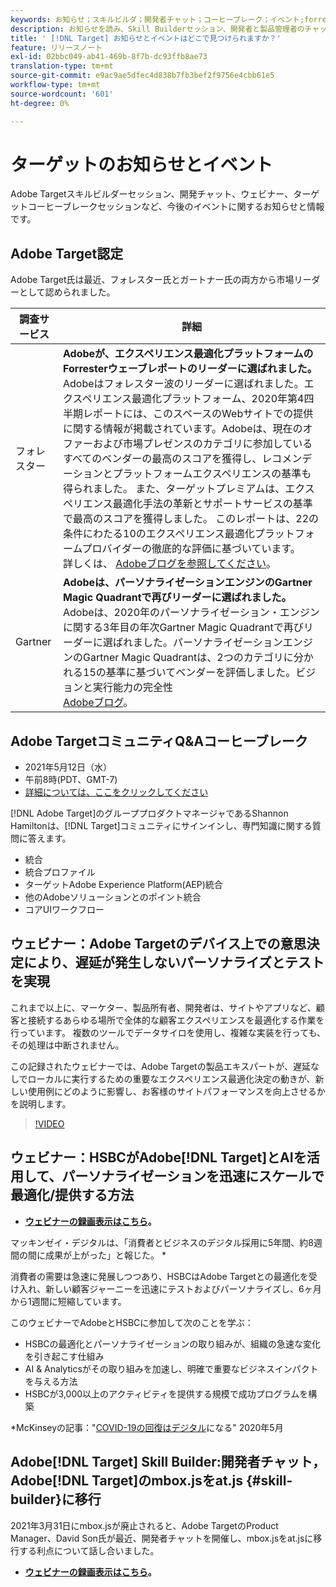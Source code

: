 ```yaml
---
keywords: お知らせ；スキルビルダ；開発者チャット；コーヒーブレーク；イベント;forrester;gartner;webinar
description: お知らせを読み、Skill Builderセッション、開発者と製品管理者のチャット、ウェビナーなど、Adobe [!DNL Target] のイベントにサインアップします。
title: ' [!DNL Target] お知らせとイベントはどこで見つけられますか？'
feature: リリースノート
exl-id: 02bbc049-ab41-469b-8f7b-dc93ffb8ae73
translation-type: tm+mt
source-git-commit: e9ac9ae5dfec4d838b7fb3bef2f9756e4cbb61e5
workflow-type: tm+mt
source-wordcount: '601'
ht-degree: 0%

---
```


# ターゲットのお知らせとイベント

Adobe Targetスキルビルダーセッション、開発チャット、ウェビナー、ターゲットコーヒーブレークセッションなど、今後のイベントに関するお知らせと情報です。

## Adobe Target認定

Adobe Target氏は最近、フォレスター氏とガートナー氏の両方から市場リーダーとして認められました。

| 調査サービス | 詳細 |
| --- | --- |
| フォレスター | **Adobeが、エクスペリエンス最適化プラットフォームのForresterウェーブレポートのリーダーに選ばれました。**<br> Adobeはフォレスター波のリーダーに選ばれました。エクスペリエンス最適化プラットフォーム、2020年第4四半期レポートには、このスペースのWebサイトでの提供に関する情報が掲載されています。Adobeは、現在のオファーおよび市場プレゼンスのカテゴリに参加しているすべてのベンダーの最高のスコアを獲得し、レコメンデーションとプラットフォームエクスペリエンスの基準も得られました。 また、ターゲットプレミアムは、エクスペリエンス最適化手法の革新とサポートサービスの基準で最高のスコアを獲得しました。 このレポートは、22の条件にわたる10のエクスペリエンス最適化プラットフォームプロバイダーの徹底的な評価に基づいています。<br>詳しくは、 [Adobeブログを参照してください](https://blog.adobe.com/en/2020/11/24/adobe-named-leader-in-forrester-wave-report-experience-optimization-platforms.html)。 |
| Gartner | **Adobeは、パーソナライゼーションエンジンのGartner Magic Quadrantで再びリーダーに選ばれました。**<br> Adobeは、2020年のパーソナライゼーション・エンジンに関する3年目の年次Gartner Magic Quadrantで再びリーダーに選ばれました。パーソナライゼーションエンジンのGartner Magic Quadrantは、2つのカテゴリに分かれる15の基準に基づいてベンダーを評価しました。ビジョンと実行能力の完全性<br>[Adobeブログ](https://theblog.adobe.com/adobe-again-named-leader-in-gartner-magic-quadrant-for-personalization-engines/)。 |

## Adobe TargetコミュニティQ&amp;Aコーヒーブレーク

* 2021年5月12日（水）
* 午前8時(PDT、GMT-7)
* [詳細については、ここをクリックしてください](https://experienceleaguecommunities.adobe.com/t5/adobe-target-discussions/at-community-q-amp-a-coffee-break-5-12-21-8am-pt-shannon/td-p/405341)

[!DNL Adobe Target]のグループプロダクトマネージャであるShannon Hamiltonは、[!DNL Target]コミュニティにサインインし、専門知識に関する質問に答えます。

* 統合
* 統合プロファイル
* ターゲットAdobe Experience Platform(AEP)統合
* 他のAdobeソリューションとのポイント統合
* コアUIワークフロー

## ウェビナー：Adobe Targetのデバイス上での意思決定により、遅延が発生しないパーソナライズとテストを実現

これまで以上に、マーケター、製品所有者、開発者は、サイトやアプリなど、顧客と接続するあらゆる場所で全体的な顧客エクスペリエンスを最適化する作業を行っています。 複数のツールでデータサイロを使用し、複雑な実装を行っても、その処理は中断されません。

この記録されたウェビナーでは、Adobe Targetの製品エキスパートが、遅延なしでローカルに実行するための重要なエクスペリエンス最適化決定の動きが、新しい使用例にどのように影響し、お客様のサイトパフォーマンスを向上させるかを説明します。

>[!VIDEO](https://video.tv.adobe.com/v/328148)

## ウェビナー：HSBCがAdobe[!DNL Target]とAIを活用して、パーソナライゼーションを迅速にスケールで最適化/提供する方法

* **[ウェビナーの録画表示はこちら](https://seminars.adobeconnect.com/ps4ozlg7qfdy/?proto=true)。**

マッキンゼイ・デジタルは、「消費者とビジネスのデジタル採用に5年間、約8週間の間に成果が上がった」と報じた。 *

消費者の需要は急速に発展しつつあり、HSBCはAdobe Targetとの最適化を受け入れ、新しい顧客ジャーニーを迅速にテストおよびパーソナライズし、6ヶ月から1週間に短縮しています。

このウェビナーでAdobeとHSBCに参加して次のことを学ぶ：

* HSBCの最適化とパーソナライゼーションの取り組みが、組織の急速な変化を引き起こす仕組み
* AI &amp; Analyticsがその取り組みを加速し、明確で重要なビジネスインパクトを与える方法
* HSBCが3,000以上のアクティビティを提供する規模で成功プログラムを構築

*McKinseyの記事：&quot;[COVID-19の回復はデジタル](https://www.mckinsey.com/business-functions/mckinsey-digital/our-insights/the-covid-19-recovery-will-be-digital-a-plan-for-the-first-90-days#)になる&quot; 2020年5月

## Adobe[!DNL Target] Skill Builder:開発者チャット，Adobe[!DNL Target]のmbox.jsをat.js {#skill-builder}に移行

2021年3月31日にmbox.jsが廃止されると、Adobe TargetのProduct Manager、David Son氏が最近、開発者チャットを開催し、mbox.jsをat.jsに移行する利点について話し合いました。

* **[ウェビナーの録画表示はこちら](https://seminars.adobeconnect.com/ptdo6mfo6qn6/?proto=true)。**
